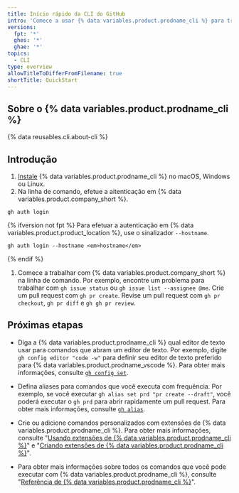 ```yaml
---
title: Início rápido da CLI do GitHub
intro: 'Comece a usar {% data variables.product.prodname_cli %} para trabalhar com {% data variables.product.company_short %} na linha de comando.'
versions:
  fpt: '*'
  ghes: '*'
  ghae: '*'
topics:
  - CLI
type: overview
allowTitleToDifferFromFilename: true
shortTitle: QuickStart
---
```


## Sobre o {% data variables.product.prodname_cli %}

{% data reusables.cli.about-cli %}

## Introdução

1. [Instale](https://github.com/cli/cli#installation) {% data variables.product.prodname_cli %} no macOS, Windows ou Linux.
1. Na linha de comando, efetue a aitenticação em {% data variables.product.company_short %}.

  ```shell
  gh auth login
  ```

  {% ifversion not fpt %}
  Para efetuar a autenticação em {% data variables.product.product_location %}, use o sinalizador `--hostname`.

  ```shell
  gh auth login --hostname <em>hostname</em>
  ```

  {% endif %}
1. Comece a trabalhar com {% data variables.product.company_short %} na linha de comando. Por exemplo, encontre um problema para trabalhar com `gh issue status` ou `gh issue list --assignee @me`. Crie um pull request com `gh pr create`. Revise um pull request com `gh pr checkout`, `gh pr diff` e `gh gh pr review`.

## Próximas etapas

- Diga a {% data variables.product.prodname_cli %} qual editor de texto usar para comandos que abram um editor de texto. Por exemplo, digite `gh config editor "code -w"` para definir seu editor de texto preferido para {% data variables.product.prodname_vscode %}. Para obter mais informações, consulte [`gh config set`](https://cli.github.com/manual/gh_config_set).

- Defina aliases para comandos que você executa com frequência. Por exemplo, se você executar `gh alias set prd "pr create --draft"`, você poderá executar o `gh prd` para abrir rapidamente um pull request. Para obter mais informações, consulte [`gh alias`](https://cli.github.com/manual/gh_alias).

- Crie ou adicione comandos personalizados com extensões de {% data variables.product.prodname_cli %}. Para obter mais informações, consulte "[Usando extensões de {% data variables.product.prodname_cli %}](/github-cli/github-cli/using-github-cli-extensions)" e "[Criando extensões de {% data variables.product.prodname_cli %}](/github-cli/github-cli/creating-github-cli-extensions)".

- Para obter mais informações sobre todos os comandos que você pode executar com {% data variables.product.prodname_cli %}, consulte "[Referência de {% data variables.product.prodname_cli %}](/github-cli/github-cli/github-cli-reference)".
